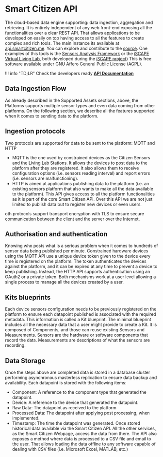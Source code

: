 Smart Citizen API
====

The cloud-based data engine supporting: data ingestion, aggregation and retrieving. It is entirely independent of any web front-end exposing all the functionalities over a clear REST API. That allows applications to be developed on easily on top having access to all the features to create complex and rich tools. The main instance its available at [api.smartcitizen.me](https://api.smartcitizen.me/). You can explore and contribute to the [source](https://github.com/fablabbcn/smartcitizen-api). One examples of this tools is the [Sensors Analysis Framework](https://github.com/fablabbcn/smartcitizen-iscape-data) or the [iSCAPE Virtual Living Lab](http://https://livinglabs.iscapeproject.eu), both developed during the [iSCAPE project](https://www.iscapeproject.eu/)) This is free software available under GNU Affero General Public License (AGPL).

!!! info "TD;LR"
	Check the developers ready [**API Documentation**](https://developer.smartcitizen.me/)

## Data Ingestion Flow
As already described in the Supported Assets sections, above, the Platforms supports multiple sensor types and even data coming from other platforms. On the following section, we describe all the features supported when it comes to sending data to the platform.

## Ingestion protocols

Two protocols are supported for data to be sent to the platform: MQTT and HTTP

* MQTT is the one used by constrained devices as the Citizen Sensors and the Living Lab Stations. It allows the devices to post data to the platform after they are registered. It also allows them to receive configuration options (i.e. sensors reading interval) and report errors (i.e. sensors are malfunctioning).
* HTTP is aimed at applications publishing data to the platform (i.e. an existing sensors platform that also wants to make all the data available to the platform). This API gives access to all the platform functionalities as it is part of the core Smart Citizen API. Over this API we are not just limited to publish data but to register new devices or even users.

oth protocols support transport encryption with TLS to ensure secure communication between the client and the server over the Internet.

## Authorisation and authentication
Knowing who posts what is a serious problem when it comes to hundreds of sensor data being published per minute. Constrained hardware devices using the MQTT API use a unique device token given to the device every time is registered on the platform. The token authenticates the devices against the platform, and it can be expired at any time to prevent a device to keep publishing. Instead, the HTTP API supports authentication using an OAuth2 or a private token. Both mechanisms work at a user level allowing a single process to manage all the devices created by a user.

## Kits blueprints
Each device sensors configuration needs to be previously registered on the platform to ensure each datapoint published is associated with the required metadata. This information is called a Kit blueprint. The minimal blueprint includes all the necessary data that a user might provide to create a Kit. It is composed of Components, and those can reuse existing Sensors and Measurements. Sensors are the hardware or software components that record the data. Measurements are descriptions of what the sensors are recording.

## Data Storage
Once the steps above are completed data is stored in a database cluster performing asynchronous masterless replication to ensure data backup and availability. Each datapoint is stored with the following items:
* Component: A reference to the component type that generated the datapoint.
* Device: A reference to the device that generated the datapoint.
* Raw Data: The datapoint as received to the platform
* Processed Data: The datapoint after applying post processing, when
implemented.
* Timestamp: The time the datapoint was generated.
Once stored historical data available via the Smart Citizen API. All the other services, as the Smart Citizen Webpage, access the data from there. The API also exposes a method where data is processed to a CSV file and email to the user. That allows loading the data offline to any software capable of dealing with CSV files (i.e. Microsoft Excel, MATLAB, etc.)
